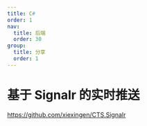 ```yaml
---
title: C#
order: 1
nav:
  title: 后端
  order: 30
group:
  title: 分享
  order: 1
---
```


# 基于 Signalr 的实时推送

https://github.com/xiexingen/CTS.Signalr
